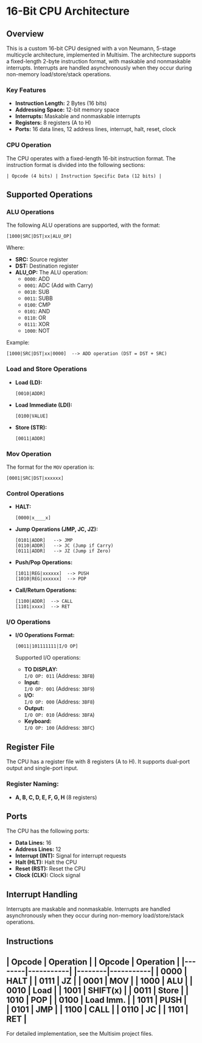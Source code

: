 
# 16-Bit CPU Architecture

## Overview

This is a custom 16-bit CPU designed with a von Neumann, 5-stage multicycle architecture, implemented in Multisim. The architecture supports a fixed-length 2-byte instruction format, with maskable and nonmaskable interrupts. Interrupts are handled asynchronously when they occur during non-memory load/store/stack operations.

### Key Features

- **Instruction Length:** 2 Bytes (16 bits)
- **Addressing Space:** 12-bit memory space
- **Interrupts:** Maskable and nonmaskable interrupts
- **Registers:** 8 registers (A to H)
- **Ports:** 16 data lines, 12 address lines, interrupt, halt, reset, clock

### CPU Operation

The CPU operates with a fixed-length 16-bit instruction format. The instruction format is divided into the following sections:

```
| Opcode (4 bits) | Instruction Specific Data (12 bits) |
```

## Supported Operations

### ALU Operations
The following ALU operations are supported, with the format:

```
[1000|SRC|DST|xx|ALU_OP]
```

Where:
- **SRC:** Source register
- **DST:** Destination register
- **ALU_OP:** The ALU operation:
    - `0000`: ADD
    - `0001`: ADC (Add with Carry)
    - `0010`: SUB
    - `0011`: SUBB
    - `0100`: CMP
    - `0101`: AND
    - `0110`: OR
    - `0111`: XOR
    - `1000`: NOT

Example:
```
[1000|SRC|DST|xx|0000]  --> ADD operation (DST = DST + SRC)
```

### Load and Store Operations

- **Load (LD):**  
    ```
    [0010|ADDR]  
    ```
- **Load Immediate (LDI):**  
    ```
    [0100|VALUE]  
    ```
- **Store (STR):**  
    ```
    [0011|ADDR]
    ```

### Mov Operation
The format for the `MOV` operation is:
```
[0001|SRC|DST|xxxxxx]
```

### Control Operations
- **HALT:**  
    ```
    [0000|x____x]  
    ```
- **Jump Operations (JMP, JC, JZ):**
    ```
    [0101|ADDR]   --> JMP
    [0110|ADDR]   --> JC (Jump if Carry)
    [0111|ADDR]   --> JZ (Jump if Zero)
    ```

- **Push/Pop Operations:**
    ```
    [1011|REG|xxxxxx]  --> PUSH
    [1010|REG|xxxxxx]  --> POP
    ```

- **Call/Return Operations:**
    ```
    [1100|ADDR]  --> CALL
    [1101|xxxx]  --> RET
    ```

### I/O Operations
- **I/O Operations Format:**
    ```
    [0011|101111111|I/O OP]
    ```

    Supported I/O operations:
    - **TO DISPLAY:**  
        `I/O OP: 011` (Address: `3BFB`)
    - **Input:**  
        `I/O OP: 001` (Address: `3BF9`)
    - **I/O:**  
        `I/O OP: 000` (Address: `3BF8`)
    - **Output:**  
        `I/O OP: 010` (Address: `3BFA`)
    - **Keyboard:**  
        `I/O OP: 100` (Address: `3BFC`)

## Register File

The CPU has a register file with 8 registers (A to H). It supports dual-port output and single-port input.

### Register Naming:

- **A, B, C, D, E, F, G, H** (8 registers)

## Ports

The CPU has the following ports:
- **Data Lines:** 16
- **Address Lines:** 12
- **Interrupt (INT):** Signal for interrupt requests
- **Halt (HLT):** Halt the CPU
- **Reset (RST):** Reset the CPU
- **Clock (CLK):** Clock signal

## Interrupt Handling

Interrupts are maskable and nonmaskable. Interrupts are handled asynchronously when they occur during non-memory load/store/stack operations.

## Instructions

| Opcode | Operation |    | Opcode | Operation |
|--------|-----------|    |--------|-----------|
| 0000   | HALT      |    | 0111   | JZ        |
| 0001   | MOV       |    | 1000   | ALU       |
| 0010   | Load      |    | 1001   | SHIFT(x)  |
| 0011   | Store     |    | 1010   | POP       |
| 0100   | Load Imm. |    | 1011   | PUSH      |    
| 0101   | JMP       |    | 1100   | CALL      |
| 0110   | JC        |    | 1101   | RET       |
---

For detailed implementation, see the Multisim project files.
```
